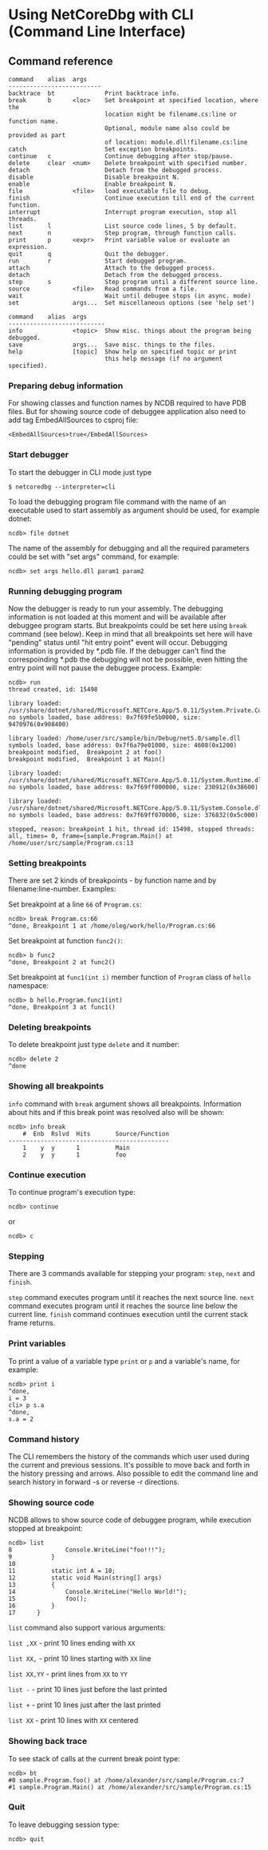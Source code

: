 # Using NetCoreDbg with CLI (Command Line Interface)
## Command reference
```
command    alias  args   
--------------------------
backtrace  bt              Print backtrace info.
break      b      <loc>    Set breakpoint at specified location, where the
                           location might be filename.cs:line or function name.
                           Optional, module name also could be provided as part
                           of location: module.dll!filename.cs:line
catch                      Set exception breakpoints.
continue   c               Continue debugging after stop/pause.
delete     clear  <num>    Delete breakpoint with specified number.
detach                     Detach from the debugged process.
disable                    Disable breakpoint N.
enable                     Enable breakpoint N.
file              <file>   load executable file to debug.
finish                     Continue execution till end of the current function.
interrupt                  Interrupt program execution, stop all threads.
list       l               List source code lines, 5 by default.
next       n               Step program, through function calls.
print      p      <expr>   Print variable value or evaluate an expression.
quit       q               Quit the debugger.
run        r               Start debugged program.
attach                     Attach to the debugged process.
detach                     Detach from the debugged process.
step       s               Step program until a different source line.
source            <file>   Read commands from a file.
wait                       Wait until debugee stops (in async. mode)
set               args...  Set miscellaneous options (see 'help set')

command    alias  args   
---------------------------
info              <topic>  Show misc. things about the program being debugged.
save              args...  Save misc. things to the files.
help              [topic]  Show help on specified topic or print
                           this help message (if no argument specified).
```

### Preparing debug information
For showing classes and function names by NCDB required to have PDB files. But for showing source code of debuggee application also need to add tag EmbedAllSources to csproj file:

```<EmbedAllSources>true</EmbedAllSources>```

### Start debugger
To start the debugger in CLI mode just type 
```
$ netcoredbg --interpreter=cli
```

To load the debugging program file command with the name of an executable used to start assembly as argument should be used, for example dotnet:
```
ncdb> file dotnet
```

The name of the assembly for debugging and all the required parameters could be set with "set args" command, for example:
```
ncdb> set args hello.dll param1 param2
```

### Running debugging program
Now the debugger is ready to run your assembly. The debugging information is not loaded at this moment and will be available after debuggee program starts. But breakpoints could be set here using `break` command (see below). Keep in mind that all breakpoints set here will have "pending" status until "hit entry point" event will occur. Debugging information is provided by *.pdb file. If the debugger can't find the correspoinding *.pdb the debugging will not be possible, even hitting the entry point will not pause the debuggee process. Example:
```
ncdb> run
thread created, id: 15498

library loaded: /usr/share/dotnet/shared/Microsoft.NETCore.App/5.0.11/System.Private.CoreLib.dll
no symbols loaded, base address: 0x7f69fe5b0000, size: 9470976(0x908400)

library loaded: /home/user/src/sample/bin/Debug/net5.0/sample.dll
symbols loaded, base address: 0x7f6a79e01000, size: 4608(0x1200)
breakpoint modified,  Breakpoint 2 at foo()
breakpoint modified,  Breakpoint 1 at Main()

library loaded: /usr/share/dotnet/shared/Microsoft.NETCore.App/5.0.11/System.Runtime.dll
no symbols loaded, base address: 0x7f69ff000000, size: 230912(0x38600)

library loaded: /usr/share/dotnet/shared/Microsoft.NETCore.App/5.0.11/System.Console.dll
no symbols loaded, base address: 0x7f69ff070000, size: 376832(0x5c000)

stopped, reason: breakpoint 1 hit, thread id: 15498, stopped threads: all, times= 0, frame={sample.Program.Main() at /home/user/src/sample/Program.cs:13
```

### Setting breakpoints
There are set 2 kinds of breakpoints - by function name and by filename:line-number.
Examples:

Set breakpoint at a line `66` of `Program.cs`:
```
ncdb> break Program.cs:66
^done, Breakpoint 1 at /home/oleg/work/hello/Program.cs:66
```
Set breakpoint at function `func2()`:
```
ncdb> b func2
^done, Breakpoint 2 at func2()
```
Set breakpoint at `func1(int i)` member function of `Program` class of `hello` namespace:
```
ncdb> b hello.Program.func1(int)
^done, Breakpoint 3 at func1()
```
### Deleting breakpoints
To delete breakpoint just type `delete` and it number:
```
ncdb> delete 2
^done
```

### Showing all breakpoints
`info` command with `break` argument shows all breakpoints. Information about hits and if this break point was resolved also will be shown:
```
ncdb> info break
    #  Enb  Rslvd  Hits       Source/Function
---------------------------------------------
    1    y  y      1          Main
    2    y  y      1          foo
```

### Continue execution
To continue program's execution type:
```
ncdb> continue
```
or
```
ncdb> c
```

### Stepping
There are 3 commands available for stepping your program: `step`, `next` and `finish`.

`step` command executes program until it reaches the next source line.
`next` command executes program until it reaches the source line below the current line.
`finish` command continues execution until the current stack frame returns.

### Print variables
To print a value of a variable type `print` or `p` and a variable's name, for example:
```
ncdb> print i
^done,
i = 3
cli> p s.a
^done,
s.a = 2
```

### Command history
The CLI remembers the history of the commands which user used during the current and previous sessions. It's possible to move back and forth in the history pressing <up> and <down> arrows. Also possible to edit the command line and search history in forward <ctrl>-s or reverse <ctrl>-r directions.

### Showing source code
NCDB allows to show source code of debuggee program, while execution stopped at breakpoint:
```
ncdb> list
8	    		Console.WriteLine("foo!!!");
9	    	}
10	
11	    	static int A = 10;
12	        static void Main(string[] args)
13	        {
14	            Console.WriteLine("Hello World!");
15	            foo();
16	        }
17	    }
```
`list` command also support various arguments:

`list ,XX` - print 10 lines ending with `XX`

`list XX,` - print 10 lines starting with `XX` line

`list XX,YY` - print lines from `XX` to `YY`

`list -` - print 10 lines just before the last printed

`list +` - print 10 lines just after the last printed

`list XX` - print 10 lines with `XX` centered


### Showing back trace
To see stack of calls at the current break point type:
```
ncdb> bt
#0 sample.Program.foo() at /home/alexander/src/sample/Program.cs:7
#1 sample.Program.Main() at /home/alexander/src/sample/Program.cs:15
```

### Quit
To leave debugging session type:
```
ncdb> quit
```

